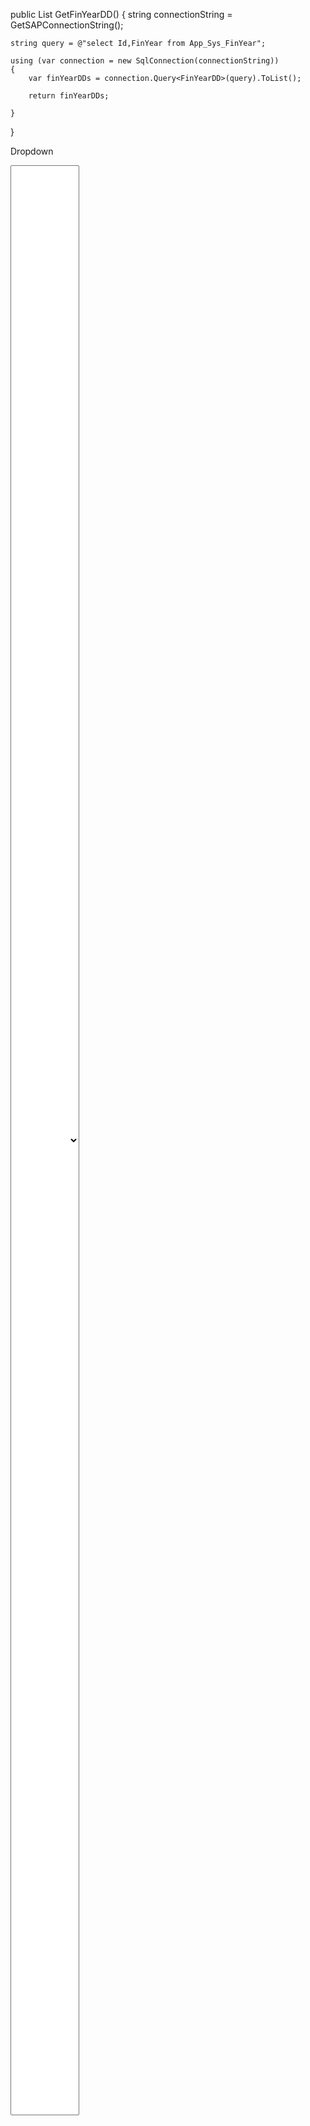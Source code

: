 public List<FinYearDD> GetFinYearDD()
{
    string connectionString = GetSAPConnectionString();

    string query = @"select Id,FinYear from App_Sys_FinYear";

    using (var connection = new SqlConnection(connectionString))
    {
        var finYearDDs = connection.Query<FinYearDD>(query).ToList();

        return finYearDDs;

    }

}

Dropdown 

 <select class="form-control form-control-sm custom-select  me-2" name="Dept" style="height:80%;">
		<option value=""></option>
		@foreach (var item in FinYearDropdown)
		{
						<option value="@item.FinYear">@item.FinYear</option>
		}
		
		</select>

Data:

858C5BF6-2548-4BBE-A7E1-20A159910260	FY26
4D0F57EE-443B-4B70-AF85-BAE7FA0651DD	FY27
4B65AC79-92D3-46FA-B99E-D88E33BDAC9F	FY28
4F4C45C0-C042-479C-ADD9-F55D327B2DFE	FY29
A7C4CD7B-3AA6-4C69-AE62-9D03322287FC	FY30

